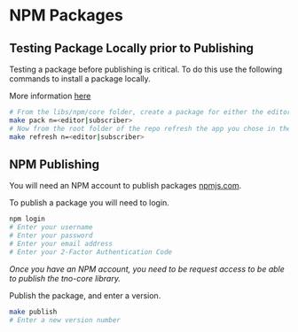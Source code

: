 # NPM Packages

## Testing Package Locally prior to Publishing

Testing a package before publishing is critical.
To do this use the following commands to install a package locally.

More information [here](https://dev.to/vcarl/testing-npm-packages-before-publishing-h7o)

```bash
# From the libs/npm/core folder, create a package for either the editor or subscriber app
make pack n=<editor|subscriber>
# Now from the root folder of the repo refresh the app you chose in the prior command
make refresh n=<editor|subscriber>
```
## NPM Publishing

You will need an NPM account to publish packages [npmjs.com](https://npmjs.com).

To publish a package you will need to login.

```bash
npm login
# Enter your username
# Enter your password
# Enter your email address
# Enter your 2-Factor Authentication Code
```

*Once you have an NPM account, you need to be request access to be able to publish the tno-core library.*

Publish the package, and enter a version.

```bash
make publish
# Enter a new version number
```

